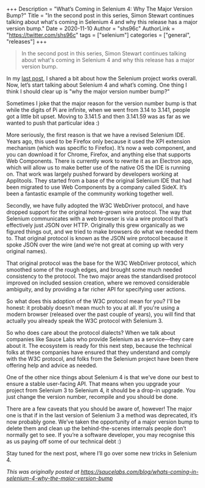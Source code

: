 +++
Description = "What’s Coming in Selenium 4: Why The Major Version Bump?"
Title = "In the second post in this series, Simon Stewart continues talking about what's coming in Selenium 4 and why this release has a major version bump."
Date = 2020-11-10
Author = "shs96c"
AuthorLink = "https://twitter.com/shs96c"
tags = ["selenium"]
categories = ["general", "releases"]
+++

>In the second post in this series, Simon Stewart continues talking about 
>what's coming in Selenium 4 and why this release has a major version bump.

In my [last post](https://www.selenium.dev/blog/2020/what-is-coming-in-selenium-4-how-can-i-contribute/), 
I shared a bit about how the Selenium project works overall. Now, let’s start talking about Selenium 4 
and what’s coming. One thing I think I should clear up is "why the major version number bump?"

Sometimes I joke that the major reason for the version number bump is that while the digits of Pi are 
infinite, when we went from 3.14 to 3.141, people got a little bit upset. Moving to 3.141.5 and then 
3.141.59 was as far as we wanted to push that particular idea :)

More seriously, the first reason is that we have a revised Selenium IDE. Years ago, this used to be 
Firefox only because it used the XPI extension mechanism (which was specific to Firefox). It’s now a 
web component, and you can download it for Chrome, Firefox, and anything else that supports Web 
Components. There is currently work to rewrite it as an Electron app, which will allow us to make 
better use of the native OS the IDE is running on. That work was largely pushed forward by developers 
working at Applitools. They started from a base of the original Selenium IDE that had been migrated 
to use Web Components by a company called SideX. It’s been a fantastic example of the community 
working together well.

Secondly, we have fully adopted the W3C WebDriver protocol, and have dropped support for the original 
home-grown wire protocol. The way that Selenium communicates with a web browser is via a wire protocol 
that’s effectively just JSON over HTTP. Originally this grew organically as we figured things out, 
and we tried to make browsers do what we needed them to. That original protocol is known as the JSON 
wire protocol because it spoke JSON over the wire (and we’re not great at coming up with very original names).

That original protocol was the base for the W3C WebDriver protocol, which smoothed some of the rough 
edges, and brought some much needed consistency to the protocol. The two major areas the standardised 
protocol improved on included session creation, where we removed considerable ambiguity, and by providing 
a far richer API for specifying user actions.

So what does this adoption of the W3C protocol mean for you? I'll be honest: it probably doesn’t mean 
much to you at all. If you're using a modern browser (released over the past couple of years), you will 
find that actually you already speak the W3C protocol with Selenium 3. 

So who does care about the protocol dialects? When we talk about companies like Sauce Labs who provide 
Selenium as a service—they care about it. The ecosystem is ready for this next step, because the 
technical folks at these companies have ensured that they understand and comply with the W3C protocol, 
and folks from the Selenium project have been there offering help and advice as needed.

One of the other nice things about Selenium 4 is that we've done our best to ensure a stable user-facing 
API. That means when you upgrade your project from Selenium 3 to Selenium 4, it should be a drop-in 
upgrade. You just change the version number, recompile and you should be done.

There are a few caveats that you should be aware of, however! The major one is that if in the last version 
of Selenium 3 a method was deprecated, it’s now probably gone. We’ve taken the opportunity of a major 
version bump to delete them and clean up the behind-the-scenes internals people don’t normally get to see. 
If you’re a software developer, you may recognise this as us paying off some of our technical debt :)

Stay tuned for the next post, where I’ll go over some new tricks in Selenium 4.

*This was originally posted at https://saucelabs.com/blog/whats-coming-in-selenium-4-why-the-major-version-bump*
